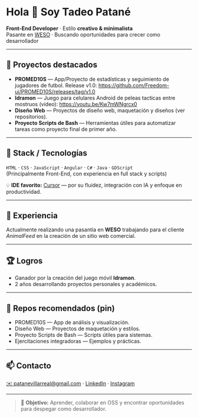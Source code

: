 # Hola 👋 Soy Tadeo Patané

**Front-End Developer** · Estilo **creativo & minimalista**  
Pasante en [WESO](https://www.linkedin.com/company/weso-studio/) · Buscando oportunidades para crecer como desarrollador

---

## 🚀 Proyectos destacados
- **PROMED10S** — App/Proyecto de estadísticas y seguimiento de jugadores de futbol. Release v1.0: https://github.com/Freedom-ui/PROMED10S/releases/tag/v1.0  
- **Idramon** — Juego para celulares Android de peleas tacticas entre mostruos (video): https://youtu.be/Kw7mWNgrcx0  
- **Diseño Web** — Proyectos de diseño web, maquetación y diseños (ver repositorios).  
- **Proyecto Scripts de Bash** — Herramientas útiles para automatizar tareas como proyecto final de primer año.

---

## 🧰 Stack / Tecnologías
`HTML` · `CSS` · `JavaScript` · `Angular` · `C#` · `Java` · `GDScript`  
(Principalmente Front-End, con experiencia en full stack y scripts)

💡 **IDE favorito:** [Cursor](https://cursor.sh/) — por su fluidez, integración con IA y enfoque en productividad.

---

## 💼 Experiencia
Actualmente realizando una pasantía en **WESO** trabajando para el cliente *AnimalFeed* en la creación de un sitio web comercial.

---

## 🏆 Logros
- Ganador por la creación del juego móvil **Idramon**.  
- 2 años desarrollando proyectos personales y académicos.

---

## 📂 Repos recomendados (pin)
- PROMED10S — App de análisis y visualización.  
- Diseño Web — Proyectos de maquetación y estilos.  
- Proyecto Scripts de Bash — Scripts útiles para sistemas.  
- Ejercitaciones integradoras — Ejemplos y prácticas.

---

## 📫 Contacto
[✉️ patanevillarreal@gmail.com](mailto:patanevillarreal@gmail.com) · [LinkedIn](https://www.linkedin.com/in/tadeo-patane-606309359/) · [Instagram](https://www.instagram.com/tadeo.patane/)

---

> 🎯 **Objetivo:** Aprender, colaborar en OSS y encontrar oportunidades para despegar como desarrollador.
